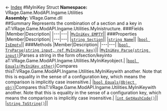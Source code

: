 ← [Index](index.md)
#MyIniKey Struct
**Namespace:** VRage.Game.ModAPI.Ingame.Utilities  
**Assembly:** VRage.Game.dll  
##Summary
Represents the combination of a section and a key in aT:VRage.Game.ModAPI.Ingame.Utilities.MyInistructure.
###Fields
|Member|Description|
|---|---|
|[`MyIniKey EMPTY`](VRage.Game.ModAPI.Ingame.Utilities.EMPTY.md)||
###Properties
|Member|Description|
|---|---|
|[`string Section`](VRage.Game.ModAPI.Ingame.Utilities.Section.md)||
|[`string Name`](VRage.Game.ModAPI.Ingame.Utilities.Name.md)||
|[`bool IsEmpty`](VRage.Game.ModAPI.Ingame.Utilities.IsEmpty.md)||
###Methods
|Member|Description|
|---|---|
|[`bool TryParse(string input, ref MyIniKey key)`](VRage.Game.ModAPI.Ingame.Utilities.TryParse.md)||
|[`MyIniKey Parse(string input)`](VRage.Game.ModAPI.Ingame.Utilities.Parse.md)|Parses a string in the form ofsection/keyinto aT:VRage.Game.ModAPI.Ingame.Utilities.MyIniKeyobject.|
|[`bool Equals(MyIniKey other)`](VRage.Game.ModAPI.Ingame.Utilities.Equals.md)|Compares thisT:VRage.Game.ModAPI.Ingame.Utilities.MyIniKeywith another. Note that this is equality in the sense of a configuration key, which means the comparison is implicitly case insensitive.|
|[`bool Equals(Object obj)`](VRage.Game.ModAPI.Ingame.Utilities.Equals.md)|Compares thisT:VRage.Game.ModAPI.Ingame.Utilities.MyIniKeywith another. Note that this is equality in the sense of a configuration key, which means the comparison is implicitly case insensitive.|
|[`int GetHashCode()`](VRage.Game.ModAPI.Ingame.Utilities.GetHashCode.md)||
|[`string ToString()`](VRage.Game.ModAPI.Ingame.Utilities.ToString.md)||

